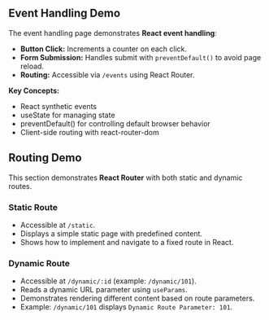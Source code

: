 ## Event Handling Demo

The event handling page demonstrates **React event handling**:

- **Button Click:** Increments a counter on each click.
- **Form Submission:** Handles submit with `preventDefault()` to avoid page reload.
- **Routing:** Accessible via `/events` using React Router.

**Key Concepts:**
- React synthetic events
- useState for managing state
- preventDefault() for controlling default browser behavior
- Client-side routing with react-router-dom

## Routing Demo

This section demonstrates **React Router** with both static and dynamic routes.

### Static Route
- Accessible at `/static`.
- Displays a simple static page with predefined content.
- Shows how to implement and navigate to a fixed route in React.

### Dynamic Route
- Accessible at `/dynamic/:id` (example: `/dynamic/101`).
- Reads a dynamic URL parameter using `useParams`.
- Demonstrates rendering different content based on route parameters.
- Example: `/dynamic/101` displays `Dynamic Route Parameter: 101`.
